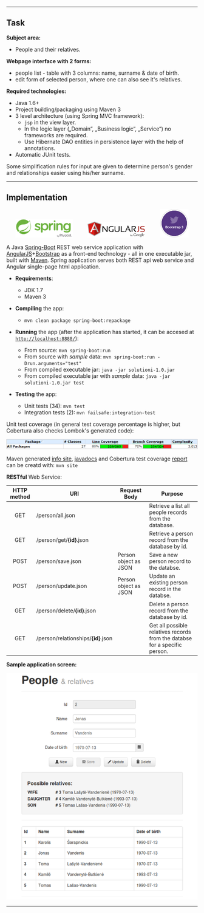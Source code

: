 ----

## Task

**Subject area:**

* People and their relatives.

**Webpage interface with 2 forms:**

* people list - table with 3 columns: name, surname & date of birth.
* edit form of selected person, where one can also see it's relatives.

**Required technologies:**

* Java 1.6+
* Project building/packaging using Maven 3
* 3 level architecture (using Spring MVC framework): 
  * `jsp` in the view layer.
  * In the logic layer („Domain“, „Business logic“, „Service“) no frameworks are required.
  * Use Hibernate DAO entities in persistence layer with the help of annotations.
* Automatic JUnit tests.

Some simplification rules for input are given to determine person's gender and relationships easier using his/her surname.

----

## Implementation

<p align="center">
  <img src="/problem-i/static/spring.png" height="30%" width="30%"/>
  <span>&nbsp;&nbsp;&nbsp;&nbsp;&nbsp;&nbsp;&nbsp;&nbsp;</span>
  <img src="/problem-i/static/angularjs.png" height="30%" width="30%"/>
  <span>&nbsp;&nbsp;&nbsp;&nbsp;&nbsp;&nbsp;&nbsp;&nbsp;</span>
  <img src="/problem-i/static/bootstrap.png" height="15%" width="15%"/>
</p>

A Java [Spring-Boot][spring_url] REST web service application with [AngularJS][angular_url]+[Bootstrap][boostrap_url] as a front-end technology - all in one executable jar, built with [Maven][maven_url]. Spring application serves both REST api web service and Angular single-page html application.

* **Requirements**:
  + JDK 1.7
  + Maven 3

* **Compiling** the app:
  +  `mvn clean package spring-boot:repackage`

* **Running** the app (after the application has started, it can be accesed at [`http://localhost:8888/`][localhost]):
  + From source: `mvn spring-boot:run`
  + From source with _sample_ data: `mvn spring-boot:run -Drun.arguments="test"`
  + From compiled executable jar: `java -jar solutioni-1.0.jar` 
  + From compiled executable jar with _sample_ data: `java -jar solutioni-1.0.jar test` 

* **Testing** the app:
  + Unit tests (34): `mvn test`
  + Integration tests (2): `mvn failsafe:integration-test`

Unit test coverage (in general test coverage percentage is higher, but Cobertura also checks Lombok's generated code):

<img src="/problem-i/static/coverage.png"/>

Maven generated [info site][mvn_site], [javadocs][mvn_javadocs] and Cobertura test coverage [report][mvn_testcoverage] can be creatd with: `mvn site`

**RESTful** Web Service:

HTTP method|URI|Request Body|Purpose
:---:|---|---|---
GET|/person/all.json||Retrieve a list all people records from the database.
GET|/person/get/**{id}**.json||Retrieve a person record from the database by id.
POST|/person/save.json|Person object as JSON|Save a new person record to the databse.
POST|/person/update.json|Person object as JSON|Update an existing person record in the databse.
GET|/person/delete/**{id}**.json||Delete a person record from the database by id.
GET|/person/relationships/**{id}**.json||Get all possible relatives records from the databse for a specific person.

**Sample application screen:**

<p align="center">
  <img src="/problem-i/static/sample.png"/>
</p>

----
[localhost]: http://localhost:8888/
[spring_url]: http://projects.spring.io/spring-boot/
[angular_url]: https://angularjs.org/
[boostrap_url]: http://getbootstrap.com/
[maven_url]: http://maven.apache.org/
[mvn_site]: http://buz-zard.github.io/uni/projects/problem-i/site/
[mvn_javadocs]: http://buz-zard.github.io/uni/projects/problem-i/site/apidocs/index.html
[mvn_testcoverage]: http://buz-zard.github.io/uni/projects/problem-i/site/cobertura/index.html

